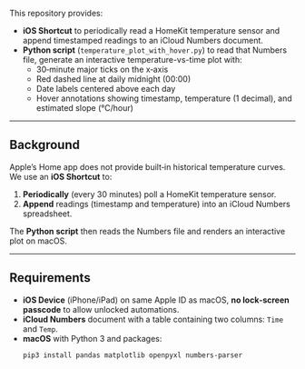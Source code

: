 This repository provides:

- **iOS Shortcut** to periodically read a HomeKit temperature sensor and append timestamped readings to an iCloud Numbers document.
- **Python script** (`temperature_plot_with_hover.py`) to read that Numbers file, generate an interactive temperature-vs-time plot with:
  - 30‑minute major ticks on the x‑axis
  - Red dashed line at daily midnight (00:00)
  - Date labels centered above each day
  - Hover annotations showing timestamp, temperature (1 decimal), and estimated slope (°C/hour)

---

## Background

Apple’s Home app does not provide built‑in historical temperature curves. We use an **iOS Shortcut** to:

1. **Periodically** (every 30 minutes) poll a HomeKit temperature sensor.
2. **Append** readings (timestamp and temperature) into an iCloud Numbers spreadsheet.

The **Python script** then reads the Numbers file and renders an interactive plot on macOS.

---

## Requirements

- **iOS Device** (iPhone/iPad) on same Apple ID as macOS, **no lock‑screen passcode** to allow unlocked automations.
- **iCloud Numbers** document with a table containing two columns: `Time` and `Temp`.
- **macOS** with Python 3 and packages:
  ```bash
  pip3 install pandas matplotlib openpyxl numbers-parser
